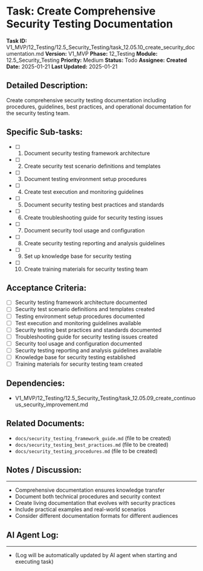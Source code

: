 # Task: Create Comprehensive Security Testing Documentation

**Task ID:** V1_MVP/12_Testing/12.5_Security_Testing/task_12.05.10_create_security_documentation.md
**Version:** V1_MVP
**Phase:** 12_Testing
**Module:** 12.5_Security_Testing
**Priority:** Medium
**Status:** Todo
**Assignee:**
**Created Date:** 2025-01-21
**Last Updated:** 2025-01-21

## Detailed Description:
Create comprehensive security testing documentation including procedures, guidelines, best practices, and operational documentation for the security testing team.

## Specific Sub-tasks:
- [ ] 1. Document security testing framework architecture
- [ ] 2. Create security test scenario definitions and templates
- [ ] 3. Document testing environment setup procedures
- [ ] 4. Create test execution and monitoring guidelines
- [ ] 5. Document security testing best practices and standards
- [ ] 6. Create troubleshooting guide for security testing issues
- [ ] 7. Document security tool usage and configuration
- [ ] 8. Create security testing reporting and analysis guidelines
- [ ] 9. Set up knowledge base for security testing
- [ ] 10. Create training materials for security testing team

## Acceptance Criteria:
- [ ] Security testing framework architecture documented
- [ ] Security test scenario definitions and templates created
- [ ] Testing environment setup procedures documented
- [ ] Test execution and monitoring guidelines available
- [ ] Security testing best practices and standards documented
- [ ] Troubleshooting guide for security testing issues created
- [ ] Security tool usage and configuration documented
- [ ] Security testing reporting and analysis guidelines available
- [ ] Knowledge base for security testing established
- [ ] Training materials for security testing team created

## Dependencies:
- V1_MVP/12_Testing/12.5_Security_Testing/task_12.05.09_create_continuous_security_improvement.md

## Related Documents:
- `docs/security_testing_framework_guide.md` (file to be created)
- `docs/security_testing_best_practices.md` (file to be created)
- `docs/security_testing_procedures.md` (file to be created)

## Notes / Discussion:
---
* Comprehensive documentation ensures knowledge transfer
* Document both technical procedures and security context
* Create living documentation that evolves with security practices
* Include practical examples and real-world scenarios
* Consider different documentation formats for different audiences

## AI Agent Log:
---
* (Log will be automatically updated by AI agent when starting and executing task)